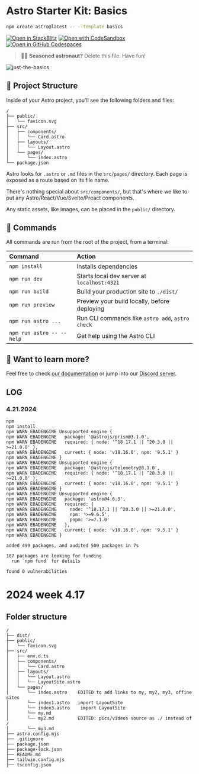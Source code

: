 # Astro Starter Kit: Basics

```sh
npm create astro@latest -- --template basics
```

[![Open in StackBlitz](https://developer.stackblitz.com/img/open_in_stackblitz.svg)](https://stackblitz.com/github/withastro/astro/tree/latest/examples/basics)
[![Open with CodeSandbox](https://assets.codesandbox.io/github/button-edit-lime.svg)](https://codesandbox.io/p/sandbox/github/withastro/astro/tree/latest/examples/basics)
[![Open in GitHub Codespaces](https://github.com/codespaces/badge.svg)](https://codespaces.new/withastro/astro?devcontainer_path=.devcontainer/basics/devcontainer.json)

> 🧑‍🚀 **Seasoned astronaut?** Delete this file. Have fun!

![just-the-basics](https://github.com/withastro/astro/assets/2244813/a0a5533c-a856-4198-8470-2d67b1d7c554)

## 🚀 Project Structure

Inside of your Astro project, you'll see the following folders and files:

```text
/
├── public/
│   └── favicon.svg
├── src/
│   ├── components/
│   │   └── Card.astro
│   ├── layouts/
│   │   └── Layout.astro
│   └── pages/
│       └── index.astro
└── package.json
```

Astro looks for `.astro` or `.md` files in the `src/pages/` directory. Each page is exposed as a route based on its file name.

There's nothing special about `src/components/`, but that's where we like to put any Astro/React/Vue/Svelte/Preact components.

Any static assets, like images, can be placed in the `public/` directory.

## 🧞 Commands

All commands are run from the root of the project, from a terminal:

| Command                   | Action                                           |
| :------------------------ | :----------------------------------------------- |
| `npm install`             | Installs dependencies                            |
| `npm run dev`             | Starts local dev server at `localhost:4321`      |
| `npm run build`           | Build your production site to `./dist/`          |
| `npm run preview`         | Preview your build locally, before deploying     |
| `npm run astro ...`       | Run CLI commands like `astro add`, `astro check` |
| `npm run astro -- --help` | Get help using the Astro CLI                     |

## 👀 Want to learn more?

Feel free to check [our documentation](https://docs.astro.build) or jump into our [Discord server](https://astro.build/chat).

## LOG

### 4.21.2024
```
npm 
npm install
npm WARN EBADENGINE Unsupported engine {
npm WARN EBADENGINE   package: '@astrojs/prism@3.1.0',
npm WARN EBADENGINE   required: { node: '^18.17.1 || ^20.3.0 || >=21.0.0' },
npm WARN EBADENGINE   current: { node: 'v18.16.0', npm: '9.5.1' }
npm WARN EBADENGINE }
npm WARN EBADENGINE Unsupported engine {
npm WARN EBADENGINE   package: '@astrojs/telemetry@3.1.0',
npm WARN EBADENGINE   required: { node: '^18.17.1 || ^20.3.0 || >=21.0.0' },
npm WARN EBADENGINE   current: { node: 'v18.16.0', npm: '9.5.1' }
npm WARN EBADENGINE }
npm WARN EBADENGINE Unsupported engine {
npm WARN EBADENGINE   package: 'astro@4.6.3',
npm WARN EBADENGINE   required: {
npm WARN EBADENGINE     node: '^18.17.1 || ^20.3.0 || >=21.0.0',
npm WARN EBADENGINE     npm: '>=9.6.5',
npm WARN EBADENGINE     pnpm: '>=7.1.0'
npm WARN EBADENGINE   },
npm WARN EBADENGINE   current: { node: 'v18.16.0', npm: '9.5.1' }
npm WARN EBADENGINE }

added 499 packages, and audited 500 packages in 7s

187 packages are looking for funding
  run `npm fund` for details

found 0 vulnerabilities

```

# 2024 week 4.17

## Folder structure


```text
/
├── dist/
├── public/
│   └── favicon.svg
├── src/
│   ├── env.d.ts
│   ├── components/
│   │   └── Card.astro
│   ├── layouts/
│   │   └── Layout.astro
│   │   └── LayoutSite.astro
│   └── pages/
│       └── index.astro    EDITED to add links to my, my2, my3, offine sites
│       └── index1.astro   import LayoutSite
│       └── index3.astro    import LayoutSite
│       └── my.md
│       └── my2.md         EDITED: pics/videos source as ./ instead of /
│       └── my3.md
├── astro.config.mjs
├── .gitignore
├── package.json
├── package-lock.json
├── README.md
├── tailwin.config.mjs
├── tsconfig.json
```